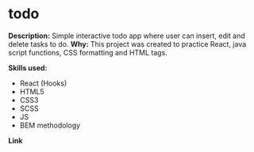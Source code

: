 # todo

**Description:**
Simple interactive todo app where user can insert, edit and delete tasks to do.
**Why:**
This project was created to practice React, java script functions, CSS formatting and HTML tags.

**Skills used:**
- React (Hooks)
- HTML5
- CSS3
- SCSS
- JS
- BEM methodology

**Link**



